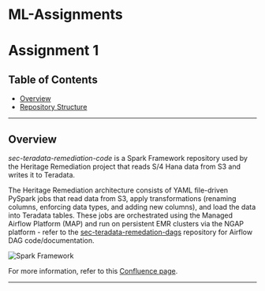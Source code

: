# ML-Assignments
# Assignment 1

## Table of Contents<!-- omit in toc -->
- [Overview](#overview)
- [Repository Structure](#repository-structure)

---


## Overview

*sec-teradata-remediation-code* is a Spark Framework repository used by the Heritage Remediation project that reads S/4 Hana data from S3 and writes it to Teradata.

The Heritage Remediation architecture consists of YAML file-driven PySpark jobs that read data from S3, apply transformations (renaming columns, enforcing data types, and adding new columns), and load the data into Teradata tables. These jobs are orchestrated using the Managed Airflow Platform (MAP) and run on persistent EMR clusters via the NGAP platform - refer to the [sec-teradata-remedation-dags](https://github.nike.com/Transactional-Data-Products/sec-teradata-remediation-dags/) repository for Airflow DAG code/documentation.

![Spark Framework](readme-assets/img/spark_framework.png)

For more information, refer to this [Confluence page](https://confluence.nike.com/display/EDAORG/Data+Lifecycle+And+Orchestration).

---

